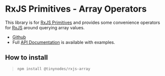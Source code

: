 # RxJS Primitives - Array Operators

This library is for [RxJS Primitives](https://github.com/tanepiper/rxjs-primitives) and provides some convenience
operators for [RxJS](https://rxjs-dev.firebaseapp.com/) around querying array values.

- [Github](https://github.com/tanepiper/rxjs-primitives)
- Full [API Documentation](https://rxjs.ninja/) is available with examples.

## How to install

> `npm install @tinynodes/rxjs-array`
